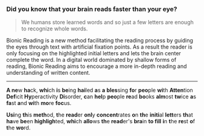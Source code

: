 ### Did you know that your brain reads faster than your eye?

> We humans store learned words and so just a few letters are enough to recognize whole words.

Bionic Reading is a new method facilitating the reading process by guiding the eyes through text with artificial fixation points.
As a result the reader is only focusing on the highlighted initial letters and lets the brain center complete the word. In a digital world dominated by shallow forms of reading, Bionic Reading aims to encourage a more in-depth reading and understanding of written content.

___

**A ne**w **ha**ck, **whi**ch **i**s **be**ing **hai**led **a**s **a** **bles**sing **fo**r **peo**ple **wi**th **Atten**tion **Def**icit **Hy**peractivity **Di**sorder, **c**an **hel**p **peo**ple **re**ad **bo**oks **alm**ost **tw**ice **a**s **fa**st **a**nd **wi**th **mo**re **foc**us.

**Usi**ng **th**is **meth**od, **t**he **read**er **onl**y **concent**rates **o**n **th**e **initi**al **lett**ers **th**at **ha**ve **be**en **highligh**ted, **whi**ch **allo**ws **th**e **read**er's **bra**in **to fill** **i**n **t**he **re**st **o**f **t**he **wo**rd.
